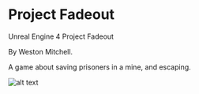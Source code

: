 # Project Fadeout
Unreal Engine 4 Project Fadeout

By Weston Mitchell.

A game about saving prisoners in a mine, and escaping. 

![alt text](https://i.imgur.com/lasI9uD.jpg)
